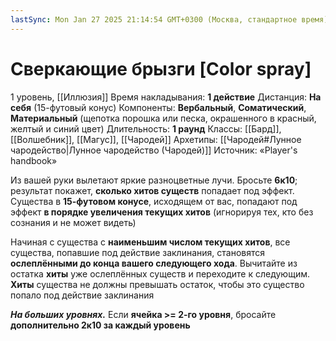 ```yaml
---
lastSync: Mon Jan 27 2025 21:14:54 GMT+0300 (Москва, стандартное время)
---
```

# Сверкающие брызги [Color spray]
1 уровень, [[Иллюзия]]
Время накладывания: **1 действие**
Дистанция: **На себя** (15-футовый конус)
Компоненты: **Вербальный**, **Соматический**, **Материальный** (щепотка порошка или песка, окрашенного в красный, желтый и синий цвет)
Длительность: **1 раунд**
Классы: [[Бард]], [[Волшебник]], [[Магус]], [[Чародей]]
Архетипы: [[Чародей#Лунное чародейство|Лунное чародейство (Чародей)]]
Источник: «Player's handbook»

Из вашей руки вылетают яркие разноцветные лучи. Бросьте **6к10**; результат покажет, **сколько хитов существ** попадает под эффект. Существа в **15-футовом конусе**, исходящем от вас, попадают под эффект **в порядке увеличения текущих хитов** (игнорируя тех, кто без сознания и не может видеть)

Начиная с существа с **наименьшим числом текущих хитов**, все существа, попавшие под действие заклинания, становятся **ослеплёнными до конца вашего следующего хода**. Вычитайте из остатка **хиты** уже ослеплённых существ и переходите к следующим. **Хиты** существа не должны превышать остаток, чтобы это существо попало под действие заклинания

**_На больших уровнях._** Если **ячейка >= 2-го уровня**, бросайте **дополнительно 2к10 за каждый уровень**